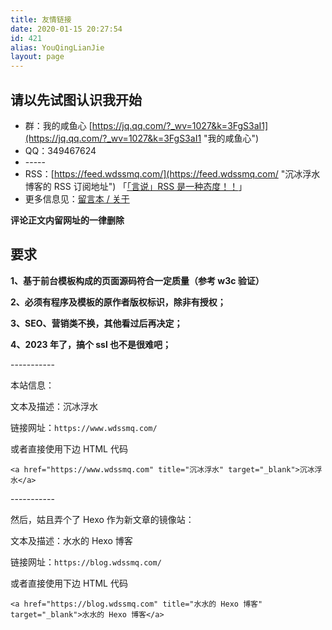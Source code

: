 ```yaml
---
title: 友情链接
date: 2020-01-15 20:27:54
id: 421
alias: YouQingLianJie
layout: page
---
```


## 请以先试图认识我开始

- 群：我的咸鱼心 [https://jq.qq.com/?_wv=1027&k=3FgS3aI1](https://jq.qq.com/?_wv=1027&k=3FgS3aI1 "我的咸鱼心")
- QQ：349467624
- \-----
- RSS：[https://feed.wdssmq.com/](https://feed.wdssmq.com/ "沉冰浮水博客的 RSS 订阅地址") 「[「言说」RSS 是一种态度！！](https://www.wdssmq.com/post/20201231613.html "「言说」RSS 是一种态度！！")」
- 更多信息见：[留言本 / 关于](https://www.wdssmq.com/guestbook.html "留言本 / 关于\_沉冰浮水\_置百丈玄冰而崩裂，掷须臾池水而漂摇。")

**评论正文内留网址的一律删除**

<!--more-->

## 要求

**1、基于前台模板构成的页面源码符合一定质量（参考 w3c 验证）**

**2、必须有程序及模板的原作者版权标识，除非有授权；**

**3、SEO、营销类不换，其他看过后再决定；**

**4、2023 年了，搞个 ssl 也不是很难吧；**

\-----------

本站信息：

文本及描述：沉冰浮水

链接网址：`https://www.wdssmq.com/`

或者直接使用下边 HTML 代码

`<a href="https://www.wdssmq.com" title="沉冰浮水" target="_blank">沉冰浮水</a>`

\-----------

然后，姑且弄个了 Hexo 作为新文章的镜像站：

文本及描述：水水的 Hexo 博客

链接网址：`https://blog.wdssmq.com/`

或者直接使用下边 HTML 代码

`<a href="https://blog.wdssmq.com" title="水水的 Hexo 博客" target="_blank">水水的 Hexo 博客</a>`

<!--421-->
